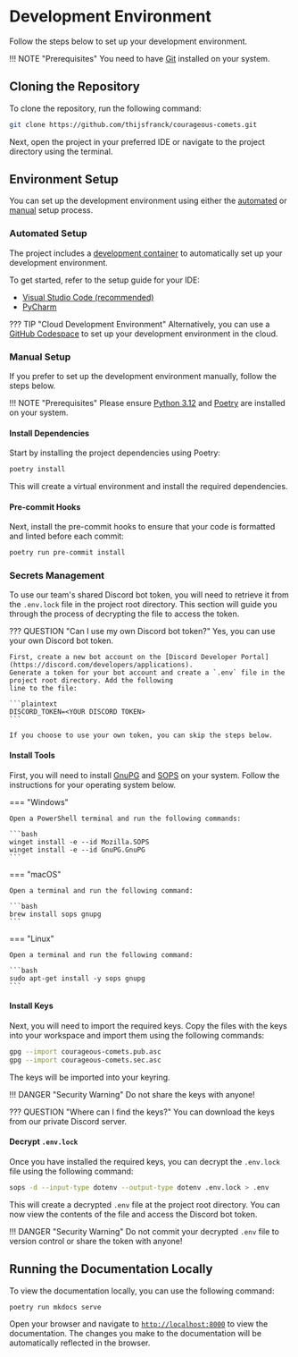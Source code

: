 # Development Environment

Follow the steps below to set up your development environment.

!!! NOTE "Prerequisites"
    You need to have [Git](https://git-scm.com) installed on your system.

## Cloning the Repository

To clone the repository, run the following command:

```bash
git clone https://github.com/thijsfranck/courageous-comets.git
```

Next, open the project in your preferred IDE or navigate to the project directory using the terminal.

## Environment Setup

You can set up the development environment using either the [automated](#automated-setup) or [manual](#manual-setup)
setup process.

### Automated Setup

The project includes a [development container](https://containers.dev) to automatically set up your development
environment.

To get started, refer to the setup guide for your IDE:

- [Visual Studio Code (recommended)](https://code.visualstudio.com/docs/devcontainers/tutorial)
- [PyCharm](https://www.jetbrains.com/help/pycharm/connect-to-devcontainer.html)

??? TIP "Cloud Development Environment"
    Alternatively, you can use a [GitHub Codespace](https://docs.github.com/en/codespaces/getting-started/quickstart)
    to set up your development environment in the cloud.

### Manual Setup

If you prefer to set up the development environment manually, follow the steps below.

!!! NOTE "Prerequisites"
    Please ensure [Python 3.12](https://www.python.org) and [Poetry](https://python-poetry.org) are installed
    on your system.

#### Install Dependencies

Start by installing the project dependencies using Poetry:

```bash
poetry install
```

This will create a virtual environment and install the required dependencies.

#### Pre-commit Hooks

Next, install the pre-commit hooks to ensure that your code is formatted and linted before each commit:

```bash
poetry run pre-commit install
```

### Secrets Management

To use our team's shared Discord bot token, you will need to retrieve it from the `.env.lock` file in the project
root directory. This section will guide you through the process of decrypting the file to access the token.

??? QUESTION "Can I use my own Discord bot token?"
    Yes, you can use your own Discord bot token.

    First, create a new bot account on the [Discord Developer Portal](https://discord.com/developers/applications).
    Generate a token for your bot account and create a `.env` file in the project root directory. Add the following
    line to the file:

    ```plaintext
    DISCORD_TOKEN=<YOUR DISCORD TOKEN>
    ```

    If you choose to use your own token, you can skip the steps below.

#### Install Tools

First, you will need to install [GnuPG](https://gnupg.org) and [SOPS](https://github.com/getsops/sops) on your
system. Follow the instructions for your operating system below.

=== "Windows"

    Open a PowerShell terminal and run the following commands:

    ```bash
    winget install -e --id Mozilla.SOPS
    winget install -e --id GnuPG.GnuPG
    ```

=== "macOS"

    Open a terminal and run the following command:

    ```bash
    brew install sops gnupg
    ```

=== "Linux"

    Open a terminal and run the following command:

    ```bash
    sudo apt-get install -y sops gnupg
    ```

#### Install Keys

Next, you will need to import the required keys. Copy the files with the keys into your workspace and import them
using the following commands:

```bash
gpg --import courageous-comets.pub.asc
gpg --import courageous-comets.sec.asc
```

The keys will be imported into your keyring.

!!! DANGER "Security Warning"
    Do not share the keys with anyone!

??? QUESTION "Where can I find the keys?"
    You can download the keys from our private Discord server.

#### Decrypt `.env.lock`

Once you have installed the required keys, you can decrypt the `.env.lock` file using the following command:

```bash
sops -d --input-type dotenv --output-type dotenv .env.lock > .env
```

This will create a decrypted `.env` file at the project root directory. You can now view the contents of the file
and access the Discord bot token.

!!! DANGER "Security Warning"
    Do not commit your decrypted `.env` file to version control or share the token with anyone!

## Running the Documentation Locally

To view the documentation locally, you can use the following command:

```bash
poetry run mkdocs serve
```

Open your browser and navigate to [`http://localhost:8000`](http://localhost:8000) to view the documentation.
The changes you make to the documentation will be automatically reflected in the browser.
